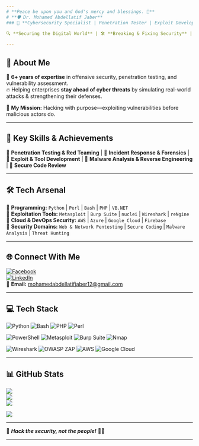 ```yaml
---
# **Peace be upon you and God's mercy and blessings. 👋**
# **🛡️ Dr. Mohamed Abdellatif Jaber**  
### 🚀 **Cybersecurity Specialist | Penetration Tester | Exploit Developer**  

🔍 **Securing the Digital World** | 🛠️ **Breaking & Fixing Security** | 🏴‍☠️ **Red Teaming & Ethical Hacking**  

---
```


## **👾 About Me**  
🦾 **6+ years of expertise** in offensive security, penetration testing, and vulnerability assessment.  
🔥 Helping enterprises **stay ahead of cyber threats** by simulating real-world attacks & strengthening their defenses.  

🚀 **My Mission:** Hacking with purpose—exploiting vulnerabilities before malicious actors do.  

---

## **🔹 Key Skills & Achievements**  
🔻 **Penetration Testing & Red Teaming** | 🔻 **Incident Response & Forensics** | 🔻 **Exploit & Tool Development** | 🔻 **Malware Analysis & Reverse Engineering** | 🔻 **Secure Code Review**  

---

## **🛠 Tech Arsenal**  
🔹 **Programming:** `Python` | `Perl` | `Bash` | `PHP` | `VB.NET`  
🔹 **Exploitation Tools:** `Metasploit` | `Burp Suite` | `nuclei` | `Wireshark` | `reNgine`  
🔹 **Cloud & DevOps Security:** `AWS` | `Azure` | `Google Cloud` | `Firebase`  
🔹 **Security Domains:** `Web & Network Pentesting` | `Secure Coding` | `Malware Analysis` | `Threat Hunting`  

---

## **🌐 Connect With Me**  
[![Facebook](https://img.shields.io/badge/Facebook-%231877F2.svg?style=for-the-badge&logo=facebook&logoColor=white)](https://facebook.com/mrm0hm3d)  
[![LinkedIn](https://img.shields.io/badge/LinkedIn-%230077B5.svg?style=for-the-badge&logo=linkedin&logoColor=white)](https://linkedin.com/in/golden-security)  
📧 **Email:** [mohamedabdellatifjaber12@gmail.com](mailto:mohamedabdellatifjaber12@gmail.com)  

---

## **💻 Tech Stack**  
![Python](https://img.shields.io/badge/python-3670A0?style=for-the-badge&logo=python&logoColor=ffdd54) ![Bash](https://img.shields.io/badge/bash_script-%23121011.svg?style=for-the-badge&logo=gnu-bash&logoColor=white) ![PHP](https://img.shields.io/badge/php-%23777BB4.svg?style=for-the-badge&logo=php&logoColor=white) ![Perl](https://img.shields.io/badge/perl-%2339457E.svg?style=for-the-badge&logo=perl&logoColor=white)  

![PowerShell](https://img.shields.io/badge/PowerShell-%235391FE.svg?style=for-the-badge&logo=powershell&logoColor=white) ![Metasploit](https://img.shields.io/badge/Metasploit-%23A81D33.svg?style=for-the-badge&logo=metasploit&logoColor=white) ![Burp Suite](https://img.shields.io/badge/Burp_Suite-%23FF6F00.svg?style=for-the-badge&logo=burpsuite&logoColor=white) ![Nmap](https://img.shields.io/badge/Nmap-%230074c1.svg?style=for-the-badge&logo=nmap&logoColor=white)  

![Wireshark](https://img.shields.io/badge/Wireshark-%23167b9f.svg?style=for-the-badge&logo=wireshark&logoColor=white) ![OWASP ZAP](https://img.shields.io/badge/OWASP_ZAP-%23000000.svg?style=for-the-badge&logo=owasp&logoColor=white) ![AWS](https://img.shields.io/badge/AWS-%23FF9900.svg?style=for-the-badge&logo=amazon-aws&logoColor=white) ![Google Cloud](https://img.shields.io/badge/GoogleCloud-%234285F4.svg?style=for-the-badge&logo=google-cloud&logoColor=white)  

---

## **📊 GitHub Stats**  
![](https://github-readme-stats.vercel.app/api?username=Golden-Secure&theme=radical&hide_border=false&include_all_commits=false&count_private=false)  
![](https://github-readme-streak-stats.herokuapp.com/?user=Golden-Secure&theme=radical&hide_border=false)  
![](https://github-readme-stats.vercel.app/api/top-langs/?username=Golden-Secure&theme=radical&hide_border=false&include_all_commits=false&count_private=false&layout=compact)  

[![](https://visitcount.itsvg.in/api?id=Golden-Secure&icon=0&color=0)](https://visitcount.itsvg.in)  

---

🔐 **_Hack the security, not the people!_** 🏴‍☠️  

---
